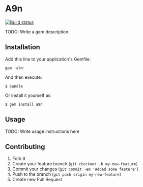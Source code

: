 # A9n

[![Build status](https://secure.travis-ci.org/knapo/a9n.png)](https://secure.travis-ci.org/knapo/a9n)

TODO: Write a gem description

## Installation

Add this line to your application's Gemfile:

    gem 'a9n'

And then execute:

    $ bundle

Or install it yourself as:

    $ gem install a9n

## Usage

TODO: Write usage instructions here

## Contributing

1. Fork it
2. Create your feature branch (`git checkout -b my-new-feature`)
3. Commit your changes (`git commit -am 'Added some feature'`)
4. Push to the branch (`git push origin my-new-feature`)
5. Create new Pull Request
